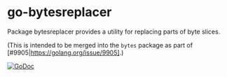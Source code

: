 # go-bytesreplacer

Package bytesreplacer provides a utility for replacing parts of byte slices.

(This is intended to be merged into the `bytes` package as part of
[#9905|https://golang.org/issue/9905].)

[![GoDoc](https://godoc.org/zombiezen.com/go/bytesreplacer?status.svg)](https://godoc.org/zombiezen.com/go/bytesreplacer)
